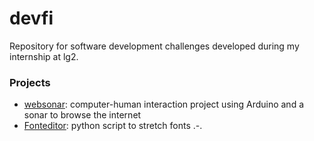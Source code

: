 # devfi

Repository for software development challenges developed during my internship at lg2.

### Projects
- [websonar](https://github.com/FabbyD/devfi/tree/master/websonar): computer-human interaction project using Arduino and a sonar to browse the internet
- [Fonteditor](https://github.com/FabbyD/devfi/tree/master/fonteditor): python script to stretch fonts .-.
